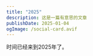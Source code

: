 ```yaml
---
title: "2025"
description: 这是一篇有意思的文章
publishDate: 2025-01-04
ogImage: /social-card.avif
---
```

时间已经来到2025年了。
